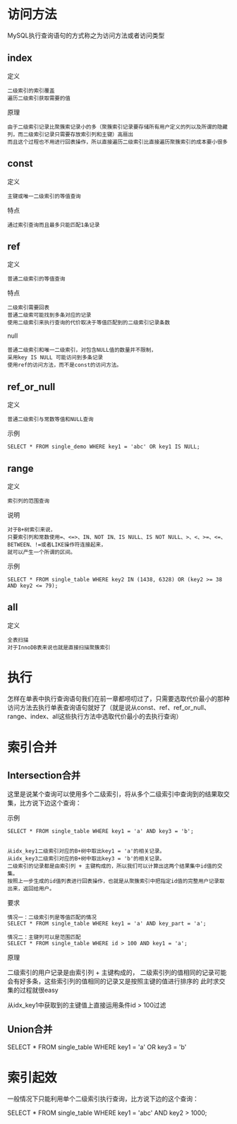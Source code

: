 




# 访问方法

MySQL执行查询语句的方式称之为访问方法或者访问类型

## index

定义

	二级索引的索引覆盖
	遍历二级索引获取需要的值
	
	
原理

	由于二级索引记录比聚簇索记录小的多（聚簇索引记录要存储所有用户定义的列以及所谓的隐藏列，而二级索引记录只需要存放索引列和主键）高扇出
	而且这个过程也不用进行回表操作，所以直接遍历二级索引比直接遍历聚簇索引的成本要小很多

## const

定义

	主键或唯一二级索引的等值查询
	
特点

	通过索引查询而且最多只能匹配1条记录

## ref

定义

	普通二级索引的等值查询

特点

	二级索引需要回表
	普通二级索可能找到多条对应的记录
	使用二级索引来执行查询的代价取决于等值匹配到的二级索引记录条数

null

	普通二级索引和唯一二级索引，对包含NULL值的数量并不限制，
	采用key IS NULL 可能访问到多条记录
	使用ref的访问方法，而不是const的访问方法。

## ref_or_null

定义

	普通二级索引与常数等值和NULL查询
		
示例

	SELECT * FROM single_demo WHERE key1 = 'abc' OR key1 IS NULL;

## range

定义

	索引列的范围查询

说明

	对于B+树索引来说，
	只要索引列和常数使用=、<=>、IN、NOT IN、IS NULL、IS NOT NULL、>、<、>=、<=、BETWEEN、!=或者LIKE操作符连接起来，
	就可以产生一个所谓的区间。

示例

	SELECT * FROM single_table WHERE key2 IN (1438, 6328) OR (key2 >= 38 AND key2 <= 79);




## all

定义

	全表扫描
	对于InnoDB表来说也就是直接扫描聚簇索引


# 执行

怎样在单表中执行查询语句我们在前一章都唠叨过了，只需要选取代价最小的那种访问方法去执行单表查询语句就好了（就是说从const、ref、ref_or_null、range、index、all这些执行方法中选取代价最小的去执行查询）

# 索引合并

## Intersection合并

这里是说某个查询可以使用多个二级索引，将从多个二级索引中查询到的结果取交集，比方说下边这个查询：


示例

	SELECT * FROM single_table WHERE key1 = 'a' AND key3 = 'b';


	从idx_key1二级索引对应的B+树中取出key1 = 'a'的相关记录。
	从idx_key3二级索引对应的B+树中取出key3 = 'b'的相关记录。
	二级索引的记录都是由索引列 + 主键构成的，所以我们可以计算出这两个结果集中id值的交集。
	按照上一步生成的id值列表进行回表操作，也就是从聚簇索引中把指定id值的完整用户记录取出来，返回给用户。


要求

	情况一：二级索引列是等值匹配的情况
	SELECT * FROM single_table WHERE key1 = 'a' AND key_part = 'a';

	情况二：主键列可以是范围匹配
	SELECT * FROM single_table WHERE id > 100 AND key1 = 'a';


原理

二级索引的用户记录是由索引列 + 主键构成的，
二级索引列的值相同的记录可能会有好多条，这些索引列的值相同的记录又是按照主键的值进行排序的
此时求交集的过程就很easy

从idx_key1中获取到的主键值上直接运用条件id > 100过滤

## Union合并

SELECT * FROM single_table WHERE key1 = 'a' OR key3 = 'b'



# 索引起效

一般情况下只能利用单个二级索引执行查询，比方说下边的这个查询：

SELECT * FROM single_table WHERE key1 = 'abc' AND key2 > 1000;

